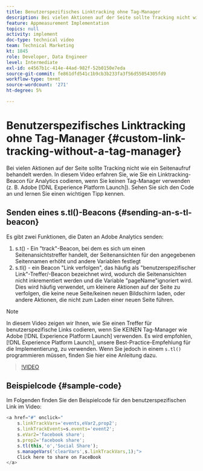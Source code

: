 ```yaml
---
title: Benutzerspezifisches Linktracking ohne Tag-Manager
description: Bei vielen Aktionen auf der Seite sollte Tracking nicht wie ein Seitenaufruf behandelt werden. In diesem Video erfahren Sie, wie Sie ein Linktracking-Beacon für Analytics codieren, wenn Sie keinen Tag-Manager (wie Experience Platform Launch) verwenden. Sehen Sie sich den Code an und lernen Sie einen wichtigen Tipp kennen.
feature: Appmeasurement Implementation
topics: null
activity: implement
doc-type: technical video
team: Technical Marketing
kt: 1845
role: Developer, Data Engineer
level: Intermediate
exl-id: e4567b1c-414e-44ad-982f-52b0150e7eda
source-git-commit: fe861dfd541c1b9cb3b233fa3f56d55054305fd9
workflow-type: tm+mt
source-wordcount: '271'
ht-degree: 5%

---
```


# Benutzerspezifisches Linktracking ohne Tag-Manager {#custom-link-tracking-without-a-tag-manager}

Bei vielen Aktionen auf der Seite sollte Tracking nicht wie ein Seitenaufruf behandelt werden. In diesem Video erfahren Sie, wie Sie ein Linktracking-Beacon für Analytics codieren, wenn Sie keinen Tag-Manager verwenden (z. B. Adobe [!DNL Experience Platform Launch]). Sehen Sie sich den Code an und lernen Sie einen wichtigen Tipp kennen.

## Senden eines s.tl()-Beacons {#sending-an-s-tl-beacon}

Es gibt zwei Funktionen, die Daten an Adobe Analytics senden:

1. s.t() - Ein &quot;track&quot;-Beacon, bei dem es sich um einen Seitenansichtstreffer handelt, der Seitenansichten für den angegebenen Seitennamen erhöht und andere Variablen festlegt
1. s.tl() - ein Beacon &quot;Link verfolgen&quot;, das häufig als &quot;benutzerspezifischer Link&quot;-Treffer/-Beacon bezeichnet wird, wodurch die Seitenansichten nicht inkrementiert werden und die Variable &quot;pageName&quot;ignoriert wird. Dies wird häufig verwendet, um kleinere Aktionen auf der Seite zu verfolgen, die keine neue Seite/keinen neuen Bildschirm laden, oder andere Aktionen, die nicht zum Laden einer neuen Seite führen.

>[!NOTE]
>
>In diesem Video zeigen wir Ihnen, wie Sie einen Treffer für benutzerspezifische Links codieren, wenn Sie KEINEN Tag-Manager wie Adobe [!DNL Experience Platform Launch] verwenden. Es wird empfohlen, [!DNL Experience Platform Launch], unsere Best-Practice-Empfehlung für die Implementierung, zu verwenden. Wenn Sie jedoch in einem `s.tl()` programmieren müssen, finden Sie hier eine Anleitung dazu.

>[!VIDEO](https://video.tv.adobe.com/v/25832/?quality=12)

## Beispielcode {#sample-code}

Im Folgenden finden Sie den Beispielcode für den benutzerspezifischen Link im Video:

```JavaScript
<a href="#" onclick="
    s.linkTrackVars='events,eVar2,prop2';
    s.linkTrackEvents=s.events='event2';
    s.eVar2='facebook share';
    s.prop2='facebook share';
    s.tl(this,'o','Social Share');
    s.manageVars('clearVars',s.linkTrackVars,1);">
    Click here to share on FaceBook
</a>
```
